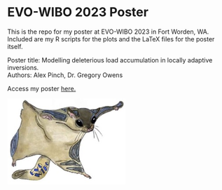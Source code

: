 # EVO-WIBO 2023 Poster
This is the repo for my poster at EVO-WIBO 2023 in Fort Worden, WA.  
Included are my R scripts for the plots and the LaTeX files for the poster itself.

Poster title: Modelling deleterious load accumulation in locally adaptive inversions.  
Authors: Alex Pinch, Dr. Gregory Owens 

Access my poster [here.](https://github.com/alexpinch/evowibo_2023/blob/main/poster.pdf)  
  
![](images/evowibo_logo.jpg)  

